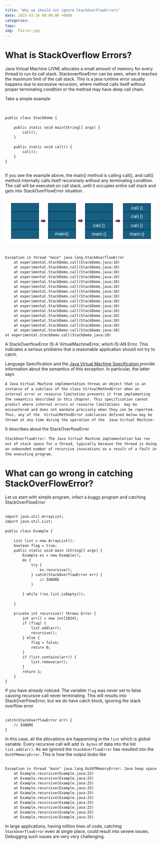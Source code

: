 ```yaml
---
title: "Why we should not ignore StackOverFlowErrors"
date: 2025-03-26 00:00:00 +0800
categories: 
tags: 
img:  Fairoz.jpg
---
```


# What is StackOverflow Errors?


Java Virtual Machine (JVM) allocates a small amount of memory for every thread to run its call stack. StackoverflowError can be seen, when it reaches the maximum limit of the call stack. This is a java runtime error usually happens due to excessive recursion, where method calls itself without proper terminating condition or the method may have deep call chain.

Take a simple example
```


public class StackDemo {

	public static void main(String[] args) {
		call();
	}
	
	public static void call() {
		call();
	}
}


```


If you see the example above, the main() method is calling call(), and call() method internally calls itself recursively without any terminating condition.
The call will be executed on call stack, until it occupies entire call stack and gets into StackOverFlowError situation.

![Call stack progression](assets/img/stackoverflow.png)

```

Exception in thread "main" java.lang.StackOverflowError
	at experimental.StackDemo.call(StackDemo.java:10)
	at experimental.StackDemo.call(StackDemo.java:10)
	at experimental.StackDemo.call(StackDemo.java:10)
	at experimental.StackDemo.call(StackDemo.java:10)
	at experimental.StackDemo.call(StackDemo.java:10)
	at experimental.StackDemo.call(StackDemo.java:10)
	at experimental.StackDemo.call(StackDemo.java:10)
	at experimental.StackDemo.call(StackDemo.java:10)
	at experimental.StackDemo.call(StackDemo.java:10)
	at experimental.StackDemo.call(StackDemo.java:10)
	at experimental.StackDemo.call(StackDemo.java:10)
	at experimental.StackDemo.call(StackDemo.java:10)
	at experimental.StackDemo.call(StackDemo.java:10)
	at experimental.StackDemo.call(StackDemo.java:10)
	at experimental.StackDemo.call(StackDemo.java:10)
at experimental.StackDemo.call(StackDemo.java:10)
```

A StackOverflowError IS-A VirtualMachineError, which IS-AN Error. This indicates a serious problems that a reasonable application should not try to catch.

Language Specification and the <a href="https://docs.oracle.com/javase/specs/jvms/se8/html/jvms-6.html#jvms-6.3">Java Virtual Machine Specification </a> provide information about the semantics of this exception. In particular, the latter says 

``
A Java Virtual Machine implementation throws an object that is an instance of a subclass of the class
VirtualMethodError when an internal error or resource limitation prevents it from implementing the semantics
described in this chapter. This specification cannot predict where internal errors or resource limitations 
may be encountered and does not mandate precisely when they can be reported. Thus, any of the 
VirtualMethodError subclasses defined below may be thrown at any time during the operation of the 
Java Virtual Machine:
``

It describes about the StackOverflowError

``
StackOverflowError: The Java Virtual Machine implementation has run out of stack space for a thread, typically because the thread is doing an unbounded number of recursive invocations as a result of a fault in the executing program.
``

# What can go wrong in catching StackOverFlowError?

Let us start with simple program, infact a buggy program and catching StackOverFlowError

```

import java.util.ArrayList;
import java.util.List;

public class Example {

	List list = new ArrayList();
	boolean flag = true;
	public static void main (String[] args) {
		Example ex = new Example();
		do {
			try {
				ex.recursive();
			} catch(StackOverflowError err) {
				// IGNORE
			}
			
		} while (!ex.list.isEmpty());

	}
	
	private int recursive() throws Error {
		int arr[] = new int[1024];
		if (flag) {
			list.add(arr);
			recursive();	
		} else {
			flag = false;
			return 0;
		}
		if (list.contains(arr)) {
			list.remove(arr);
		}	
		return 1;
	}
}
```

If you have already noticed. The variable ``flag`` was never set to false causing recursive call never terminating.
This will results into StackOverFlowError, but we do have catch block, ignoring the stack overflow error

```

catch(StackOverflowError err) {
	// IGNORE 
}
```

In this case, all the allocations are happenning in the `list` which is global variable. Every recursive call will add `1k bytes` of data into the list `list.add(arr)`. As we ignored the `StackOverflowError` has resulted into the `OutOfMemoryError`. This is how the output looks like

```

Exception in thread "main" java.lang.OutOfMemoryError: Java heap space
	at Example.recursive(Example.java:22)
	at Example.recursive(Example.java:25)
	at Example.recursive(Example.java:25)
	at Example.recursive(Example.java:25)
	at Example.recursive(Example.java:25)
	at Example.recursive(Example.java:25)
	at Example.recursive(Example.java:25)
	at Example.recursive(Example.java:25)
	at Example.recursive(Example.java:25)
	at Example.recursive(Example.java:25)
```


In large applications, having million lines of code, catching `StackOverflowError` even at single place, could result into severe issues. Debugging such issues are very very challenging.